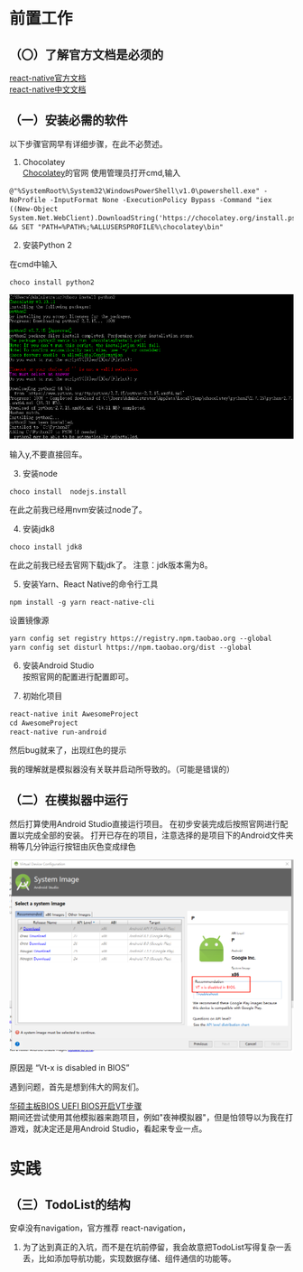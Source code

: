 # 前置工作
## （〇）了解官方文档是必须的  
[react-native官方文档](http://facebook.github.io/react-native/docs/getting-started.html)  
[react-native中文文档](https://reactnative.cn/docs/0.51/getting-started.html#python-2)  
## （一）安装必需的软件
以下步骤官网早有详细步骤，在此不必赘述。
1. Chocolatey  
[Chocolatey](https://chocolatey.org/install)的官网
使用管理员打开cmd,输入
```
@"%SystemRoot%\System32\WindowsPowerShell\v1.0\powershell.exe" -NoProfile -InputFormat None -ExecutionPolicy Bypass -Command "iex ((New-Object System.Net.WebClient).DownloadString('https://chocolatey.org/install.ps1'))" && SET "PATH=%PATH%;%ALLUSERSPROFILE%\chocolatey\bin"
```
2. 安装Python 2
 
在cmd中输入

```
choco install python2
```
![安装python2](./docs/安装python2.png)

输入y,不要直接回车。

3. 安装node

```
choco install  nodejs.install 
```
在此之前我已经用nvm安装过node了。

4. 安装jdk8

```
choco install jdk8

```
在此之前我已经去官网下载jdk了。
注意：jdk版本需为8。

5. 安装Yarn、React Native的命令行工具

```
npm install -g yarn react-native-cli
```

设置镜像源
```
yarn config set registry https://registry.npm.taobao.org --global
yarn config set disturl https://npm.taobao.org/dist --global
```

6. 安装Android Studio  
按照官网的配置进行配置即可。

7. 初始化项目

```
react-native init AwesomeProject
cd AwesomeProject
react-native run-android
```
然后bug就来了，出现红色的提示  
<!-- ![cmd运行报错](./docs/安装python2.png) -->

我的理解就是模拟器没有关联并启动所导致的。（可能是错误的）


## （二）在模拟器中运行 

然后打算使用Android Studio直接运行项目。
在初步安装完成后按照官网进行配置以完成全部的安装。
打开已存在的项目，注意选择的是项目下的Android文件夹
稍等几分钟运行按钮由灰色变成绿色

![Android Studio运行报错](./docs/Android-studio报错.png)

原因是 “Vt-x is disabled in BIOS”

遇到问题，首先是想到伟大的网友们。

[华硕主板BIOS UEFI BIOS开启VT步骤](http://www.bluestacks.cn/faq/41_0_1_7.html)  
期间还尝试使用其他模拟器来跑项目，例如"夜神模拟器"，但是怕领导以为我在打游戏，就决定还是用Android Studio，看起来专业一点。

# 实践
## （三）TodoList的结构
安卓没有navigation，官方推荐 react-navigation，  
1. 为了达到真正的入坑，而不是在坑前停留，我会故意把TodoList写得复杂一丢丢，比如添加导航功能，实现数据存储、组件通信的功能等。